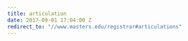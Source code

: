 ```yaml
---
title: articulation
date: 2017-09-01 17:04:00 Z
redirect_to: "//www.masters.edu/registrar#articulations"
---
```


